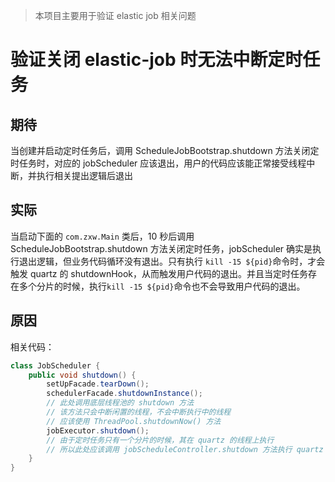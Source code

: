 > 本项目主要用于验证 elastic job 相关问题

# 验证关闭 elastic-job 时无法中断定时任务
## 期待
当创建并启动定时任务后，调用 ScheduleJobBootstrap.shutdown 方法关闭定时任务时，对应的 jobScheduler 应该退出，用户的代码应该能正常接受线程中断，并执行相关提出逻辑后退出

## 实际
当启动下面的 `com.zxw.Main` 类后，10 秒后调用 ScheduleJobBootstrap.shutdown 方法关闭定时任务，jobScheduler 确实是执行退出逻辑，但业务代码循环没有退出。只有执行 `kill -15 ${pid}`命令时，才会触发 quartz 的 shutdownHook，从而触发用户代码的退出。并且当定时任务存在多个分片的时候，执行`kill -15 ${pid}`命令也不会导致用户代码的退出。 

## 原因 
相关代码：
```java
class JobScheduler {
    public void shutdown() {
        setUpFacade.tearDown();
        schedulerFacade.shutdownInstance();
        // 此处调用底层线程池的 shutdown 方法
        // 该方法只会中断闲置的线程，不会中断执行中的线程
        // 应该使用 ThreadPool.shutdownNow() 方法
        jobExecutor.shutdown();
        // 由于定时任务只有一个分片的时候，其在 quartz 的线程上执行
        // 所以此处应该调用 jobScheduleController.shutdown 方法执行 quartz 的退出逻辑
    }
}
```
